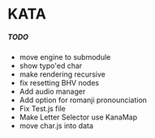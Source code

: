 # KATA

##### TODO
  - move engine to submodule
  - show typo'ed char
  - make rendering recursive
  - fix resetting BHV nodes
  - Add audio manager
  - Add option for romanji pronounciation
  - Fix Test.js file
  - Make Letter Selector use KanaMap
  - move char.js into data
